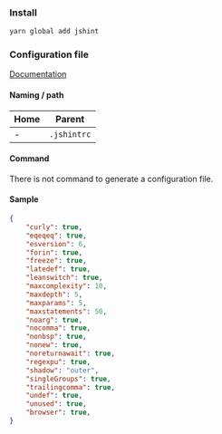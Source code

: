 ---
---

### Install

```bash
yarn global add jshint
```

### Configuration file

[Documentation](https://jshint.com/docs/options/)

#### Naming / path

| Home | Parent |
| ---- | ------ |
| - | `.jshintrc` |

#### Command

There is not command to generate a configuration file.

#### Sample

```json
{
    "curly": true,
    "eqeqeq": true,
    "esversion": 6,
    "forin": true,
    "freeze": true,
    "latedef": true,
    "leanswitch": true,
    "maxcomplexity": 10,
    "maxdepth": 5,
    "maxparams": 5,
    "maxstatements": 50,
    "noarg": true,
    "nocomma": true,
    "nonbsp": true,
    "nonew": true,
    "noreturnawait": true,
    "regexpu": true,
    "shadow": "outer",
    "singleGroups": true,
    "trailingcomma": true,
    "undef": true,
    "unused": true,
    "browser": true,
}
```
